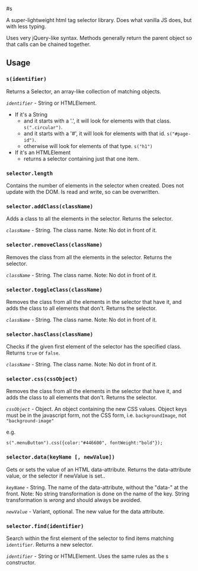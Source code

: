 #s

A super-lightweight html tag selector library. Does what vanilla JS does, but with less typing. 

Uses very jQuery-like syntax. Methods generally return the parent object so that calls can be chained together.

## Usage

### `s(identifier)`

Returns a Selector, an array-like collection of matching objects.

*`identifier`* - String or HTMLElement. 
- If it's a String
	- and it starts with a '.', it will look for elements with that class. `s(".circular")`.
	- and it starts with a '#', it will look for elements with that id. `s("#page-id")`.
	- otherwise will look for elements of that type. `s("h1")`
- If it's an HTMLElement
	- returns a selector containing just that one item. 

### `selector.length`

Contains the number of elements in the selector when created. Does not update with the DOM. Is read and write, so can be overwritten.

### `selector.addClass(className)`

Adds a class to all the elements in the selector. Returns the selector.

*`className`* - String. The class name. Note: No dot in front of it. 

### `selector.removeClass(className)`

Removes the class from all the elements in the selector. Returns the selector.

*`className`* - String. The class name. Note: No dot in front of it.

### `selector.toggleClass(className)`

Removes the class from all the elements in the selector that have it, and adds the class to all elements that don't. Returns the selector.

*`className`* - String. The class name. Note: No dot in front of it. 

### `selector.hasClass(className)`

Checks if the given first element of the selector has the specified class. Returns `true` or `false`.

*`className`* - String. The class name. Note: No dot in front of it. 

### `selector.css(cssObject)`

Removes the class from all the elements in the selector that have it, and adds the class to all elements that don't. Returns the selector.

*`cssObject`* - Object. An object containing the new CSS values. Object keys must be in the javascript form, not the CSS form, i.e. `backgroundImage`, not `"background-image"`

e.g.

```
s(".menuButton").css({color:"#446600", fontWeight:"bold"});
```

### `selector.data(keyName [, newValue])`

Gets or sets the value of an HTML data-attribute. Returns the data-attribute value, or the selector if newValue is set..

*`keyName`* - String. The name of the data-attribute, without the "data-" at the front. Note: No string transformation is done on the name of the key. String transformation is *wrong* and should always be avoided.

*`newValue`* - Variant, optional. The new value for the data attribute.

### `selector.find(identifier)`

Search within the first element of the selector to find items matching `identifier`. Returns a new selector.

*`identifier`* - String or HTMLElement. Uses the same rules as the s constructor.


